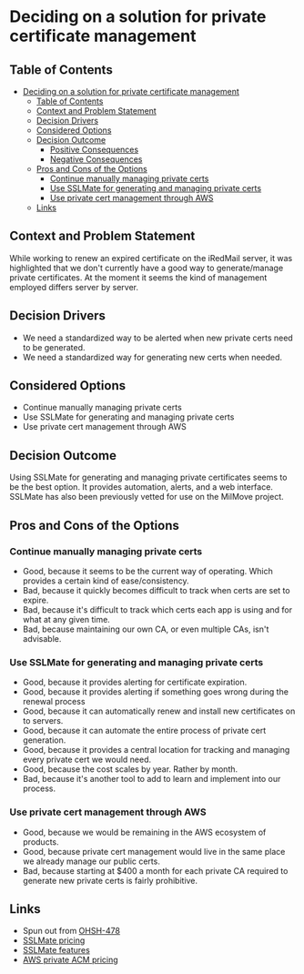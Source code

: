 # Deciding on a solution for private certificate management

<!-- Source: https://raw.githubusercontent.com/adr/madr/main/template/adr-template.md -->

## Table of Contents

<!-- mdformat-toc start --slug=github --no-anchors --maxlevel=6 --minlevel=1 -->

- [Deciding on a solution for private certificate management](#deciding-on-a-solution-for-private-certificate-management)
  - [Table of Contents](#table-of-contents)
  - [Context and Problem Statement](#context-and-problem-statement)
  - [Decision Drivers](#decision-drivers)
  - [Considered Options](#considered-options)
  - [Decision Outcome](#decision-outcome)
    - [Positive Consequences](#positive-consequences)
    - [Negative Consequences](#negative-consequences)
  - [Pros and Cons of the Options](#pros-and-cons-of-the-options)
    - [Continue manually managing private certs](#continue-manually-managing-private-certs)
    - [Use SSLMate for generating and managing private certs](#use-SSLMate-for-generating-and-managing-private-certs)
    - [Use private cert management through AWS](#use-private-cert-management-through-AWS)
  - [Links](#links)

<!-- mdformat-toc end -->

## Context and Problem Statement

While working to renew an expired certificate on the iRedMail server, it was highlighted that we don't currently have a good way to generate/manage private certificates. At the moment it seems the kind of management employed differs server by server.

## Decision Drivers

- We need a standardized way to be alerted when new private certs need to be generated.
- We need a standardized way for generating new certs when needed.

## Considered Options

- Continue manually managing private certs
- Use SSLMate for generating and managing private certs
- Use private cert management through AWS

## Decision Outcome

Using SSLMate for generating and managing private certificates seems to be the best option. It provides automation, alerts, and a web interface. SSLMate has also been previously vetted for use on the MilMove project.

## Pros and Cons of the Options

### Continue manually managing private certs

- Good, because it seems to be the current way of operating. Which provides a certain kind of ease/consistency.
- Bad, because it quickly becomes difficult to track when certs are set to expire.
- Bad, because it's difficult to track which certs each app is using and for what at any given time.
- Bad, because maintaining our own CA, or even multiple CAs, isn't advisable.

### Use SSLMate for generating and managing private certs

- Good, because it provides alerting for certificate expiration.
- Good, because it provides alerting if something goes wrong during the renewal process
- Good, because it can automatically renew and install new certificates on to servers.
- Good, because it can automate the entire process of private cert generation.
- Good, because it provides a central location for tracking and managing every private cert we would need.
- Good, because the cost scales by year. Rather by month.
- Bad, because it's another tool to add to learn and implement into our process.

### Use private cert management through AWS

- Good, because we would be remaining in the AWS ecosystem of products.
- Good, because private cert management would live in the same place we already manage our public certs.
- Bad, because starting at $400 a month for each private CA required to generate new private certs is fairly prohibitive.

## Links

- Spun out from [OHSH-478](https://ocio-jira.acf.hhs.gov/browse/OHSH-478)
- [SSLMate pricing](https://sslmate.com/pricing/certificates)
- [SSLMate features](https://sslmate.com/certificates/)
- [AWS private ACM pricing](https://aws.amazon.com/certificate-manager/pricing/)

